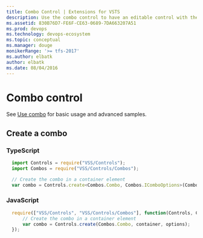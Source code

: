 ```yaml
---
title: Combo Control | Extensions for VSTS
description: Use the combo control to have an editable control with the drop down support like list, tree, date-time and multi-value.
ms.assetid: 830B76D7-FE6F-CE63-0689-7DA663207A51
ms.prod: devops
ms.technology: devops-ecosystem
ms.topic: conceptual
ms.manager: douge
monikerRange: '>= tfs-2017'
ms.author: elbatk
author: elbatk
ms.date: 08/04/2016
---
```


# Combo control

See [Use combo](../../../develop/ui-controls/comboo.md) for basic usage and advanced samples.

## Create a combo

### TypeScript
``` javascript
  import Controls = require("VSS/Controls");
  import Combos = require("VSS/Controls/Combos");

  // Create the combo in a container element
  var combo = Controls.create<Combos.Combo, Combos.IComboOptions>(Combos.Combo, container, options);
```

### JavaScript
``` javascript
  require(["VSS/Controls", "VSS/Controls/Combos"], function(Controls, Combos) {
      // Create the combo in a container element
      var combo = Controls.create(Combos.Combo, container, options);
  });
```
